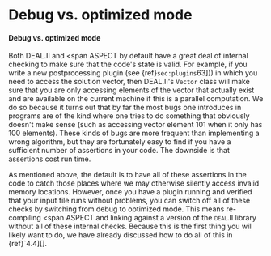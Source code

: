 # Debug vs. optimized mode

#### Debug vs.&nbsp;optimized mode

Both DEAL.II and <span
ASPECT by default have a great deal of internal
checking to make sure that the code's state is valid. For example, if
you write a new postprocessing plugin (see
{ref}`sec:plugins`63])) in which you need to access the solution
vector, then DEAL.II's `Vector` class
will make sure that you are only accessing elements of the vector that
actually exist and are available on the current machine if this is a parallel
computation. We do so because it turns out that by far the most bugs one
introduces in programs are of the kind where one tries to do something that
obviously doesn't make sense (such as accessing vector element 101 when
it only has 100 elements). These kinds of bugs are more frequent than
implementing a wrong algorithm, but they are fortunately easy to find if you
have a sufficient number of assertions in your code. The downside is that
assertions cost run time.

As mentioned above, the default is to have all of these assertions in the code
to catch those places where we may otherwise silently access invalid memory
locations. However, once you have a plugin running and verified that your
input file runs without problems, you can switch off all of these checks by
switching from debug to optimized mode. This means re-compiling <span
ASPECT and linking against a version of the <span
class="smallcaps">deal.II</span> library without all of these internal checks.
Because this is the first thing you will likely want to do, we have already
discussed how to do all of this in {ref}`4.4][].
